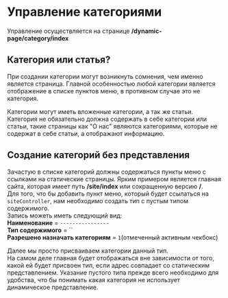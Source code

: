 # Управление категориями

Управление осуществляется на странице <b>/dynamic-page/category/index</b>

## Категория или статья?

При создании категории могут возникнуть сомнения, чем именно является страница. Главной особенностью любой категории
является отображение в списке пунктов меню, в противном случае это не категория.

Категории могут иметь вложенные категории, а так же статьи. Категория не обязательно должна содержать в себе категории или статьи, 
такие страницы как "О нас" являются категориями, которые не содержат в себе статьи, а отображают информацию.

## Создание категорий без представления

Зачастую в списке категорий должны содержаться пункты меню с ссылками на статические страницы. Ярким примером является
главная сайта, которая имеет путь <b>/site/index</b> или сокращенную версию <b>/</b>. <br />
Для того, что бы добавить пункт меню, который будет ссылаться на `siteController`, нам необходимо создать тип с пустым типом содержимого.<br />
Запись можеть иметь следующий вид: <br />
<b>Наименование</b> = `----------------` <br />
<b>Тип содержимого</b> = `` <br />
<b>Разрешено назначать категориям</b> = `1`(отмеченный активным чекбокс) <br />

Далее мы просто присваиваем категории данный тип. <br />
На самом деле главная будет отображаться вне зависимости от того, какой ей будет присвоен тип, если адрес совпадает со статическим представлением.
Указание пустого типа прежде всего необходимо для удобства, что бы понимать какая категория не использует динамическое представление.